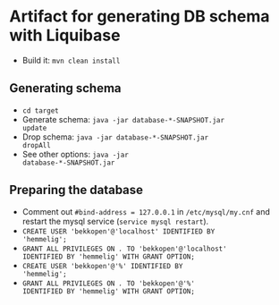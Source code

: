 Artifact for generating DB schema with Liquibase
================================================
* Build it: <code>mvn clean install</code>

Generating schema
-----------------------------------
* <code>cd target</code>
* Generate schema: <code>java -jar database-*-SNAPSHOT.jar update</code>
* Drop schema: <code>java -jar database-*-SNAPSHOT.jar dropAll</code>
* See other options: <code>java -jar database-*-SNAPSHOT.jar</code>

Preparing the database
-----------------------
* Comment out <code>#bind-address = 127.0.0.1</code> in <code>/etc/mysql/my.cnf</code> and restart the mysql service (<code>service mysql restart</code>).
* <code>CREATE USER 'bekkopen'@'localhost' IDENTIFIED BY 'hemmelig';</code>
* <code>GRANT ALL PRIVILEGES ON *.* TO 'bekkopen'@'localhost' IDENTIFIED BY 'hemmelig' WITH GRANT OPTION;</code>
* <code>CREATE USER 'bekkopen'@'%' IDENTIFIED BY 'hemmelig';</code>
* <code>GRANT ALL PRIVILEGES ON *.* TO 'bekkopen'@'%' IDENTIFIED BY 'hemmelig' WITH GRANT OPTION;</code>
